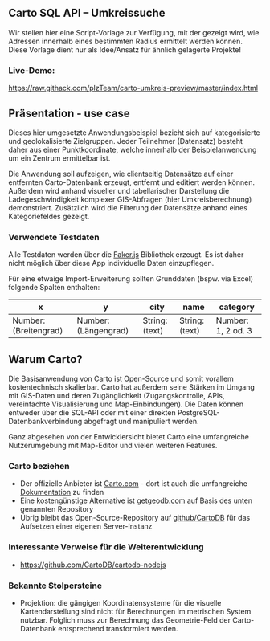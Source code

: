 ## Carto SQL API – Umkreissuche  
Wir stellen hier eine Script-Vorlage zur Verfügung,
mit der gezeigt wird, wie Adressen innerhalb eines bestimmten Radius ermittelt werden können.
Diese Vorlage dient nur als Idee/Ansatz für ähnlich gelagerte Projekte! 

### Live-Demo:
https://raw.githack.com/plzTeam/carto-umkreis-preview/master/index.html

## Präsentation - use case
Dieses hier umgesetzte Anwendungsbeispiel bezieht sich auf kategorisierte und geolokalisierte Zielgruppen. 
Jeder Teilnehmer (Datensatz) besteht daher aus einer Punktkoordinate, welche innerhalb der Beispielanwendung
um ein Zentrum ermittelbar ist.

Die Anwendung soll aufzeigen, wie clientseitig Datensätze
auf einer entfernten Carto-Datenbank erzeugt, entfernt und editiert werden können.
Außerdem wird anhand visueller und tabellarischer Darstellung die Ladegeschwindigkeit
komplexer GIS-Abfragen (hier Umkreisberechnung) demonstriert.
Zusätzlich wird die Filterung der Datensätze anhand eines Kategoriefeldes gezeigt. 

### Verwendete Testdaten
Alle Testdaten werden über die [Faker.js](https://github.com/marak/Faker.js/) Bibliothek erzeugt.
Es ist daher nicht möglich über diese App individuelle Daten einzupflegen.

Für eine etwaige Import-Erweiterung sollten Grunddaten (bspw. via Excel) folgende Spalten enthalten:

x | y |  city | name | category
---|---|-----|------|-----
Number: (Breitengrad) | Number: (Längengrad) | String: (text) | String: (text) | Number: 1, 2 od. 3

## Warum Carto?
Die Basisanwendung von Carto ist Open-Source und somit vorallem kostentechnisch skalierbar.
Carto hat außerdem seine Stärken im Umgang mit GIS-Daten und deren Zugänglichkeit
(Zugangskontrolle, APIs, vereinfachte Visualisierung und Map-Einbindungen).
Die Daten können entweder über die SQL-API oder mit einer direkten PostgreSQL-Datenbankverbindung abgefragt und manipuliert werden.

Ganz abgesehen von der Entwicklersicht bietet Carto eine umfangreiche Nutzerumgebung
mit Map-Editor und vielen weiteren Features.

### Carto beziehen
+ Der offizielle Anbieter ist [Carto.com](https://carto.com/) - dort ist auch die umfangreiche [Dokumentation](https://docs.carto.com/) zu finden
+ Eine kostengünstige Alternative ist [getgeodb.com](https://getgeodb.com/) auf Basis des unten genannten Repository
+ Übrig bleibt das Open-Source-Repository auf [github/CartoDB](https://github.com/CartoDB) für das Aufsetzen einer eigenen Server-Instanz

### Interessante Verweise für die Weiterentwicklung   
+ https://github.com/CartoDB/cartodb-nodejs

### Bekannte Stolpersteine
+ Projektion: die gängigen Koordinatensysteme für die visuelle Kartendarstellung
  sind nicht für Berechnungen im metrischen System nutzbar. Folglich muss zur Berechnung
  das Geometrie-Feld der Carto-Datenbank entsprechend transformiert werden.
